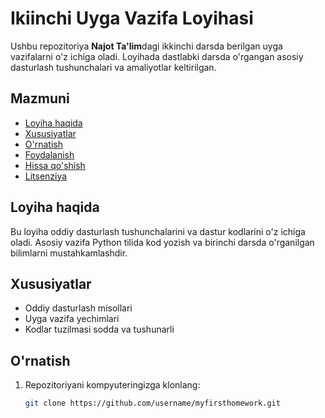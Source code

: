 # Ikiinchi Uyga Vazifa Loyihasi

Ushbu repozitoriya **Najot Ta'lim**dagi ikkinchi darsda berilgan uyga vazifalarni o'z ichiga oladi. Loyihada dastlabki darsda o'rgangan asosiy dasturlash tushunchalari va amaliyotlar keltirilgan.

## Mazmuni

- [Loyiha haqida](#loyiha-haqida)
- [Xususiyatlar](#xususiyatlar)
- [O'rnatish](#o'rnatish)
- [Foydalanish](#foydalanish)
- [Hissa qo'shish](#hissa-qo'shish)
- [Litsenziya](#litsenziya)

## Loyiha haqida

Bu loyiha oddiy dasturlash tushunchalarini va dastur kodlarini o'z ichiga oladi. Asosiy vazifa Python tilida kod yozish va birinchi darsda o'rganilgan bilimlarni mustahkamlashdir.

## Xususiyatlar

- Oddiy dasturlash misollari
- Uyga vazifa yechimlari
- Kodlar tuzilmasi sodda va tushunarli

## O'rnatish

1. Repozitoriyani kompyuteringizga klonlang:
   ```bash
   git clone https://github.com/username/myfirsthomework.git
